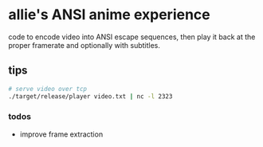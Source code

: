 # allie's ANSI anime experience
code to encode video into ANSI escape sequences, then play it back at the proper framerate and optionally with subtitles.

## tips
```bash
# serve video over tcp
./target/release/player video.txt | nc -l 2323
```

### todos
- improve frame extraction
